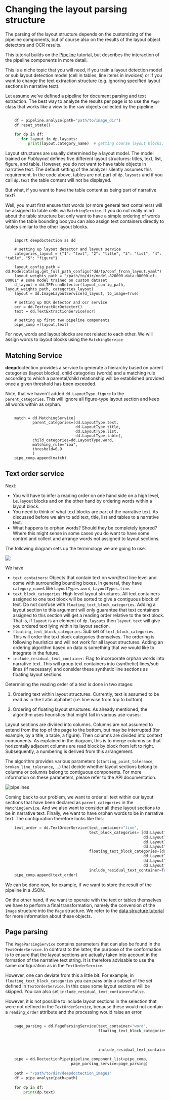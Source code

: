 # Changing the layout parsing structure

The parsing of the layout structure depends on the customizing of the pipeline components, but of course also on the 
results of the layout object detectors and OCR results. 

This tutorial builds on the [Pipeline](pipelines_notebook.md) tutorial, but describes the interaction of the pipeline 
components in more detail. 

This is a niche topic that you will need, if you train a layout detection model or sub layout detection model (cell in
tables, line items in invoices) or if you want to change the text extraction structure (e.g. ignoring specified 
layout sections in narrative text).

Let assume we've defined a pipeline for document parsing and text extraction. The best way to analyze the results per 
page is to use the `Page` class that works like a view to the raw objects collected by the pipeline.

```python

    df = pipeline.analyze(path="path/to/image_dir")
    df.reset_state()

    for dp in df:
       for layout in dp.layouts:
          print(layout.category_name)  # getting coarse layout blocks.
```


Layout structures are usually determined by a layout model. The model trained on *Publaynet* defines five different
layout structures: titles, text, list, figure, and table. However, you do not want to have table objects in 
narrative text. The default setting of the analyzer silently assumes this requirement. In the code above, tables are
not part of `dp.layouts` and if you call `dp.text` the table content will not be displayed. 

But what, if you want to have the table content as being part of narrative text? 

Well, you must first ensure that words (or more general text containers) will be assigned to table cells via 
`MatchingService`. If you do not really mind about the table structure but only want to have a simple ordering of
words within the table bounding box you can also assign text containers directly to tables similar to the other
layout blocks.

```python3

    import deepdoctection as dd

    # setting up layout detector and layout service
    categories_layout = {"1": "text", "2": "title", "3": "list", "4": "table", "5": "figure"}

    layout_config_path = dd.ModelCatalog.get_full_path_configs("dd/tp/conf_frcnn_layout.yaml")
    layout_weights_path = "/path/to/dir/model-820000.data-00000-of-00001" # some model trained on custom dataset
    d_layout = dd.TPFrcnnDetector(layout_config_path, layout_weights_path, categories_layout)
    layout = dd.ImageLayoutService(d_layout, to_image=True)

    # setting up OCR detector and ocr service
    ocr = dd.TextractOcrDetector()
    text = dd.TextExtractionService(ocr)

    # setting up first two pipeline components
    pipe_comp =[layout,text]
```

For now, words and layout blocks are not related to each other. We will assign words to layout blocks using the 
`MatchingService`


## Matching Service

**deep**doctection provides a service to generate a hierarchy based
on parent categories (layout blocks), child categories (words) and a matching rule according to which
a parental/child relationship will be established provided once a given threshold has been exceeded.

Note, that we haven't added `dd.LayoutType.figure` to the `parent_categories`. This will ignore all figure-type
layout section and keep all words within as orphan. 

```python3
    
    match = dd.MatchingService(
            parent_categories=[dd.LayoutType.text,
                               dd.LayoutType.title,
                               dd.LayoutType.list,
                               dd.LayoutType.table],
            child_categories=dd.LayoutType.word,
            matching_rule="ioa",
            threshold=0.9
            )
    pipe_comp.append(match)
``` 

## Text order service

Next:

- You will have to infer a reading order on one hand side on a high level, i.e. layout blocks and on the other hand 
  by ordering words within a layout block.
- You need to think of what text blocks are part of the narrative text. As discussed before we aim to add text, title,
  list and tables to a narrative text.
- What happens to orphan words? Should they be completely ignored? Where this might sense in some cases you do want to
  have some control and collect and arrange words not assigned to layout sections.  

The following diagram sets up the terminology we are going to use.

![](./_imgs/dd_text_order.png)

We have

- `text containers`: Objects that contain text on word/text line level and come with
                     surrounding bounding boxes. In general, they have `category_name`s like `LayoutTypes.word`, 
                    `LayoutTypes.line`.
- `text_block_categories`: High level layout structures. All text containers assigned to one text block will be sorted 
                   to give a contiguous block of text. Do not confuse with `floating_text_block_categories`. Adding
                   a layout section to this argument will only guarantee that text containers assigned to this section
                   will get a reading order relative to the text block. That is, if `layout` is an element of 
                   `dp.layouts` then `layout.text` will give you ordered text lying within its layout section.
- `floating_text_block_categories`: Sub set of `text_block_categories`. This will order the text block categories 
                   themselves. The ordering is following heuristics and will not work for all layout structures. 
                   Adding an ordering algorithm based on data is something that we would like to integrate in the future.
- `include_residual_text_container`: Flag to incorporate orphan words into narrative text. This will group text 
                   containers into (synthetic) lines/sub lines (if necessary) and consider these synthetic line sections 
                   as floating layout sections. 

  
Determining the reading order of a text is done in two stages:

1. Ordering text within layout structures. Currently, text is assumed to be read
as in the Latin alphabet (i.e. line wise from top to bottom).

2. Ordering of floating layout structures. As already mentioned, the algorithm uses heuristics that might fail in various
use-cases: 

Layout sections are divided into columns. Columns are not assumed to extend from the top of the page to the bottom, but
may be interrupted (for example, by a title, a table, a figure). 
Then columns are divided into context components. As explained in the diagram, this is to merge columns so that
horizontally adjacent columns are read block by block from left to right. 
Subsequently, a numbering is derived from this arrangement. 

The algorithm provides various parameters (`starting_point_tolerance`, `broken_line_tolerance`, ...) that decide
whether layout sections belong to columns or columns belong to contiguous components. For more information on these
parameters, please refer to the API documentation.

![pipelines](./_imgs/dd_connected_blocks.png)

Coming back to our problem, we want to order all text within our layout sections that have been declared as 
`parent_categories` in the `MatchingService`. And we also want to consider all these layout sections to be in narrative
text. Finally, we want to have orphan words to be in narrative text. The configuration therefore looks like this:

```python    
    text_order = dd.TextOrderService(text_container="line",
                                     text_block_categories= [dd.LayoutType.text,
                                                             dd.LayoutType.title,
                                                             dd.LayoutType.list,
                                                             dd.LayoutType.table],
                                     floating_text_block_categories=[dd.LayoutType.text,
                                                             dd.LayoutType.title,
                                                             dd.LayoutType.list,
                                                             dd.LayoutType.table],
                                     include_residual_text_container=True)
    pipe_comp.append(text_order)
```

We can be done now, for example, if we want to store the result of the pipeline in a JSON. 

On the other hand, if we want to operate with the text or tables themselves we have to perform a final transformation, 
namely the conversion of the `Image` structure into the `Page` structure. We refer to the 
[data structure tutorial](data_structure_notebook.md) for more information about these objects. 


## Page parsing

The `PageParsingService` contains parameters that can also be found in the `TextOrderService`. In contrast to the 
latter, the purpose of the conformation is to ensure that the layout sections are actually taken into account in the 
formation of the narrative text string. It is therefore advisable to use the same configuration as in the 
`TextOrderService`. 

However, one can deviate from this a little bit. For example, in `floating_text_block_categories` you can pass only a 
subset of the set defined in `TextOrderService`. In this case some layout sections will be skipped. You can also set 
`include_residual_text_container=False`. 

However, it is not possible to include layout sections in the selection that were not defined in the `TextOrderService`, 
because these would not contain a `reading_order` attribute and the processing would raise an error.


```python
    
    page_parsing = dd.PageParsingService(text_container="word",
                                         floating_text_block_categories=[dd.LayoutType.text,
                                                                         dd.LayoutType.title,
                                                                         dd.LayoutType.list,
                                                                         dd.LayoutType.table],
                                         include_residual_text_container=True)
    
    pipe = dd.DoctectionPipe(pipeline_component_list=pipe_comp,
                             page_parsing_service=page_parsing)
    
    path = "/path/to/dir/deepdoctection_images"
    df = pipe.analyze(path=path)
    
    for dp in df:
        print(dp.text)
``` 
